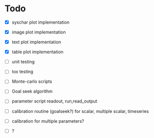 # Todo
- [x] syschar plot implementation
- [x] image plot implementation
- [x] text plot implementation
- [x] table plot implementation
- [ ] unit testing
- [ ] tox testing
- [ ] Monte-carlo scripts
- [ ] Goal seek algorithm
- [ ] parameter script readout, run,read_output
- [ ] calibration routine (goalseek?) for scalar, multiple scalar, timeseries
- [ ] calibration for multiple parameters? 
- [ ] ?


 

